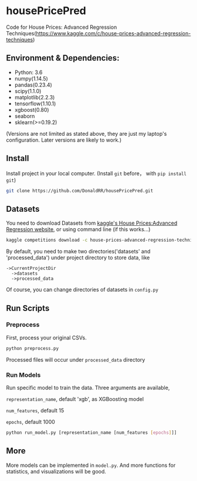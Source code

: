 # housePricePred

Code for House Prices: Advanced Regression Techniques(https://www.kaggle.com/c/house-prices-advanced-regression-techniques)

## Environment & Dependencies:

* Python: 3.6
* numpy(1.14.5)
* pandas(0.23.4)
* scipy(1.1.0)
* matplotlib(2.2.3)
* tensorflow(1.10.1)
* xgboost(0.80)
* seaborn
* sklearn(>=0.19.2)

(Versions are not limited as stated above, they are just my laptop's configuration. Later versions are likely to work.)

## Install
Install project in your local computer. (Install `git` before， with `pip install git`)
```Bash
git clone https://github.com/DonaldRR/housePricePred.git
```


## Datasets
You need to download Datasets from [kaggle's House Prices:Advanced Regression website](https://www.kaggle.com/c/house-prices-advanced-regression-techniques/data),
or using command line (if this works...)
```Bash
kaggle competitions download -c house-prices-advanced-regression-techniques
```

By default, you need to make two directories('datasets' and 'processed_data') under project directory to store data, like
```
->CurrentProjectDir
  ->datasets
  ->processed_data
```

Of course, you can change directories of datasets in `config.py`

## Run Scripts

### Preprocess
First, process your original CSVs.
```Bash
python preprocess.py
```
Processed files will occur under `processed_data` directory

### Run Models
Run specific model to train the data.
Three arguments are available,

`representation_name`, default 'xgb', as XGBoosting model

`num_features`, default 15

`epochs`, default 1000

```Bash
python run_model.py [representation_name [num_features [epochs]]]
```

## More

More models can be implemented in `model.py`. And more functions for statistics, and visualizations will be good.
